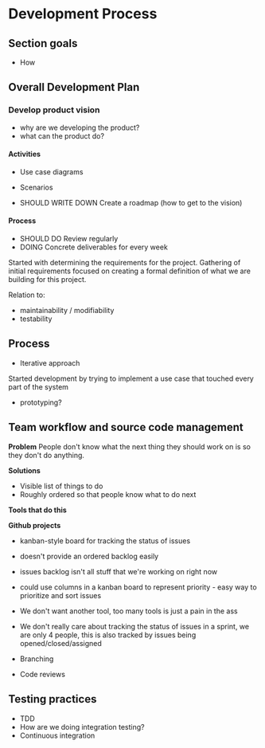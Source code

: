 # Development Process

## Section goals
- How 

## Overall Development Plan

### Develop product vision
- why are we developing the product?
- what can the product do?

#### Activities
- Use case diagrams
- Scenarios

- SHOULD WRITE DOWN Create a roadmap (how to get to the vision)

#### Process
- SHOULD DO Review regularly
- DOING Concrete deliverables for every week

Started with determining the requirements for the project. Gathering of initial requirements
focused on creating a formal definition of what we are building for this project.

Relation to:
- maintainability / modifiability
- testability

## Process
- Iterative approach

Started development by trying to implement a use case that touched every part of the system
- prototyping? 

## Team workflow and source code management

**Problem**
People don't know what the next thing they should work on is so they don't 
do anything. 

**Solutions**
- Visible list of things to do
- Roughly ordered so that people know what to do next

**Tools that do this**

**Github projects**

- kanban-style board for tracking the status of issues
- doesn't provide an ordered backlog easily
- issues backlog isn't all stuff that we're working on right now
- could use columns in a kanban board to represent priority - easy way to prioritize and sort issues

- We don't want another tool, too many tools is just a pain in the ass
- We don't really care about tracking the status of issues in a sprint, we are only 4 people, this is also 
tracked by issues being opened/closed/assigned

- Branching
- Code reviews

## Testing practices

- TDD
- How are we doing integration testing?
- Continuous integration
